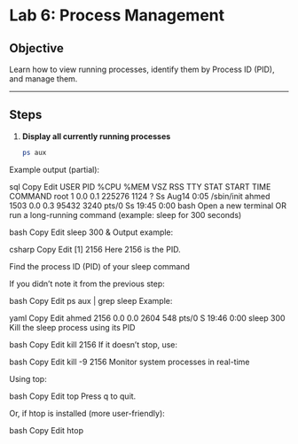 # Lab 6: Process Management

## Objective
Learn how to view running processes, identify them by Process ID (PID), and manage them.

---

## Steps

1. **Display all currently running processes**
   ```bash
   ps aux
Example output (partial):

sql
Copy
Edit
USER       PID  %CPU %MEM    VSZ   RSS TTY      STAT START   TIME COMMAND
root         1  0.0  0.1 225276  1124 ?        Ss   Aug14   0:05 /sbin/init
ahmed     1503  0.0  0.3  95432  3240 pts/0    Ss   19:45   0:00 bash
Open a new terminal OR run a long-running command (example: sleep for 300 seconds)

bash
Copy
Edit
sleep 300 &
Output example:

csharp
Copy
Edit
[1] 2156
Here 2156 is the PID.

Find the process ID (PID) of your sleep command

If you didn’t note it from the previous step:

bash
Copy
Edit
ps aux | grep sleep
Example:

yaml
Copy
Edit
ahmed     2156  0.0  0.0   2604   548 pts/0    S    19:46   0:00 sleep 300
Kill the sleep process using its PID

bash
Copy
Edit
kill 2156
If it doesn’t stop, use:

bash
Copy
Edit
kill -9 2156
Monitor system processes in real-time

Using top:

bash
Copy
Edit
top
Press q to quit.

Or, if htop is installed (more user-friendly):

bash
Copy
Edit
htop
